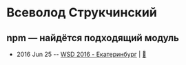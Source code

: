# Всеволод Струкчинский

## npm — найдётся подходящий модуль
- 2016 Jun 25 -- [WSD 2016 - Екатеринбург](https://www.youtube.com/watch?v=-moRyiijffU)  | [:notebook:](https://wsd.events/2016/06/25/pres/npm-guide.pdf)  
